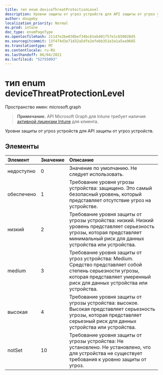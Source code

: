 ```yaml
---
title: тип enum deviceThreatProtectionLevel
description: Уровни защиты от угроз устройств для API защиты от угроз устройств.
author: dougeby
localization_priority: Normal
ms.prod: intune
doc_type: enumPageType
ms.openlocfilehash: 21147e2be838bef34bc61eb401f57e1c650028d5
ms.sourcegitcommit: 13f474d3e71d32a5dfe2efebb351e3a1a5aa9685
ms.translationtype: MT
ms.contentlocale: ru-RU
ms.lasthandoff: 06/04/2021
ms.locfileid: "52755093"
---
```

# <a name="devicethreatprotectionlevel-enum-type"></a>тип enum deviceThreatProtectionLevel

Пространство имен: microsoft.graph

> **Примечание.** API Microsoft Graph для Intune требует наличия [активной лицензии Intune](https://go.microsoft.com/fwlink/?linkid=839381) для клиента.

Уровни защиты от угроз устройств для API защиты от угроз устройств.

## <a name="members"></a>Элементы
|Элемент|Значение|Описание|
|:---|:---|:---|
|недоступно|0|Значение по умолчанию. Не следует использовать.|
|обеспечено|1|Требование уровня угрозы устройства: защищено. Это самый безопасный уровень, который представляет отсутствие угроз на устройстве.|
|низкий|2|Требование уровня защиты от угрозы устройства: низкий. Низкий уровень представляет серьезность угрозы, которая представляет минимальный риск для данных устройства или устройства.|
|medium|3|Требование уровня защиты от угроз устройства: Medium. Средство представляет собой степень серьезности угрозы, которая представляет умеренный риск для данных устройства или устройства.|
|высокая|4 |Требование уровня защиты от угрозы устройства: высокое. Высокая представляет серьезность угрозы, которая представляет серьезный риск для данных устройства или устройства.|
|notSet|10 |Требование уровня защиты от угрозы устройства: Не установлено. Не установлено, что для устройства не существует требования к уровню защиты от угроз.|




